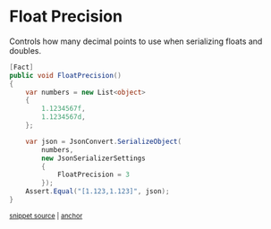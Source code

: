 # Float Precision

Controls how many decimal points to use when serializing floats and doubles.

<!-- snippet: FloatPrecision -->
<a id='snippet-FloatPrecision'></a>
```cs
[Fact]
public void FloatPrecision()
{
    var numbers = new List<object>
    {
        1.1234567f,
        1.1234567d,
    };

    var json = JsonConvert.SerializeObject(
        numbers,
        new JsonSerializerSettings
        {
            FloatPrecision = 3
        });
    Assert.Equal("[1.123,1.123]", json);
}
```
<sup><a href='/src/ArgonTests/Serialization/JsonSerializerTest.cs#L6347-L6367' title='Snippet source file'>snippet source</a> | <a href='#snippet-FloatPrecision' title='Start of snippet'>anchor</a></sup>
<!-- endSnippet -->
